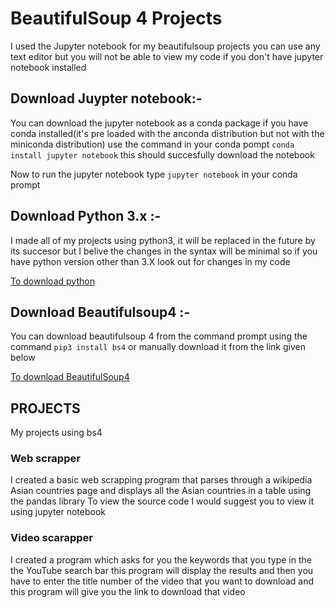 # BeautifulSoup 4 Projects

I used the Jupyter notebook for my beautifulsoup projects you can use any text editor but you will not be able to view my code if you don't have jupyter notebook installed

## Download Juypter notebook:-
You can download the jupyter notebook as a conda package if you have conda installed(it's pre loaded with the anconda distribution but not with the miniconda distribution) use the command in your conda pompt 
```conda install jupyter notebook```
this should succesfully download the notebook

Now to run the jupyter notebook type 
```jupyter notebook``` 
in your conda prompt 


## Download Python 3.x :-
I made all of my projects using python3, it will be replaced in the future by its succesor but I belive the changes in the syntax will be minimal so if you have python version other than 3.X look out for changes in my code

[To download python](https://www.python.org/downloads/)

## Download Beautifulsoup4 :- 
You can download beautifulsoup 4 from the command prompt using the command 
```pip3 install bs4```
or manually download it from the link given below

[To download BeautifulSoup4](https://pypi.org/project/beautifulsoup4/#files)

## PROJECTS
My projects using bs4

### Web scrapper

I created a basic web scrapping program that parses through a wikipedia Asian countries page and displays all the Asian countries in a table using the pandas library
To view the source code I would suggest you to view it using jupyter notebook

### Video scarapper

I created a program which asks for you the keywords that you type in the the YouTube search bar this program will display the results and then you have to enter the title number of the video that you want to download and this program will give you the link to download that video
